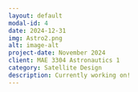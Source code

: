```yaml
---
layout: default
modal-id: 4
date: 2024-12-31
img: Astro2.png
alt: image-alt
project-date: November 2024
client: MAE 3304 Astronautics 1
category: Satellite Design
description: Currently working on!
---
```

